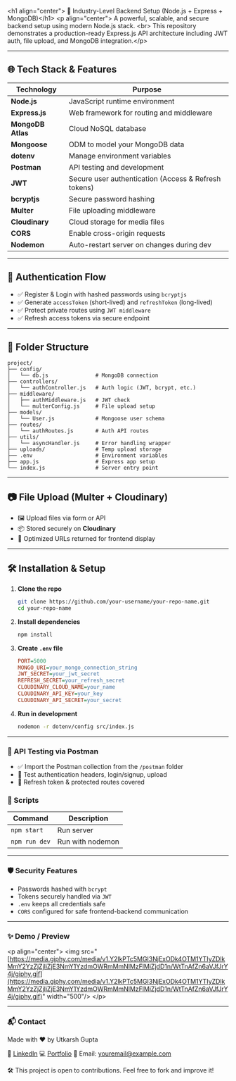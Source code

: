 \<h1 align="center"\>
🚀 Industry-Level Backend Setup (Node.js + Express + MongoDB)\</h1\>
\<p align="center"\>
A powerful, scalable, and secure backend setup using modern Node.js stack. \<br\>
This repository demonstrates a production-ready Express.js API architecture including JWT auth, file upload, and MongoDB integration.\</p\>

-----

## 🌐 Tech Stack & Features

| Technology         | Purpose                                         |
|--------------------|-------------------------------------------------|
| **Node.js** | JavaScript runtime environment                  |
| **Express.js** | Web framework for routing and middleware        |
| **MongoDB Atlas** | Cloud NoSQL database                            |
| **Mongoose** | ODM to model your MongoDB data                  |
| **dotenv** | Manage environment variables                    |
| **Postman** | API testing and development                     |
| **JWT** | Secure user authentication (Access & Refresh tokens) |
| **bcryptjs** | Secure password hashing                         |
| **Multer** | File uploading middleware                       |
| **Cloudinary** | Cloud storage for media files                   |
| **CORS** | Enable cross-origin requests                    |
| **Nodemon** | Auto-restart server on changes during dev       |

-----

## 🔐 Authentication Flow

  - ✅ Register & Login with hashed passwords using `bcryptjs`
  - ✅ Generate `accessToken` (short-lived) and `refreshToken` (long-lived)
  - ✅ Protect private routes using `JWT middleware`
  - ✅ Refresh access tokens via secure endpoint

-----

## 📂 Folder Structure

```
project/
├── config/
│   └── db.js               # MongoDB connection
├── controllers/
│   └── authController.js   # Auth logic (JWT, bcrypt, etc.)
├── middleware/
│   ├── authMiddleware.js   # JWT check
│   └── multerConfig.js     # File upload setup
├── models/
│   └── User.js             # Mongoose user schema
├── routes/
│   └── authRoutes.js       # Auth API routes
├── utils/
│   └── asyncHandler.js     # Error handling wrapper
├── uploads/                # Temp upload storage
├── .env                    # Environment variables
├── app.js                  # Express app setup
└── index.js                # Server entry point
```

-----

## 📷 File Upload (Multer + Cloudinary)

  - 🖼️ Upload files via form or API
  - 📦 Stored securely on **Cloudinary**
  - 🔄 Optimized URLs returned for frontend display

-----

## 🛠️ Installation & Setup

1.  **Clone the repo**
    ```bash
    git clone https://github.com/your-username/your-repo-name.git
    cd your-repo-name
    ```
2.  **Install dependencies**
    ```bash
    npm install
    ```
3.  **Create `.env` file**
    ```ini
    PORT=5000
    MONGO_URI=your_mongo_connection_string
    JWT_SECRET=your_jwt_secret
    REFRESH_SECRET=your_refresh_secret
    CLOUDINARY_CLOUD_NAME=your_name
    CLOUDINARY_API_KEY=your_key
    CLOUDINARY_API_SECRET=your_secret
    ```
4.  **Run in development**
    ```bash
    nodemon -r dotenv/config src/index.js
    ```

-----

### 🧪 API Testing via Postman

  - ✅ Import the Postman collection from the `/postman` folder
  - 🔑 Test authentication headers, login/signup, upload
  - 🔁 Refresh token & protected routes covered

### 🧰 Scripts

| Command         | Description                             |
|-----------------|-----------------------------------------|
| `npm start`     | Run server                              |
| `npm run dev`   | Run with nodemon                        |

-----

### 🛡️ Security Features

  - Passwords hashed with `bcrypt`
  - Tokens securely handled via `JWT`
  - `.env` keeps all credentials safe
  - `CORS` configured for safe frontend-backend communication

-----

### ✨ Demo / Preview

\<p align="center"\>
\<img src="[https://media.giphy.com/media/v1.Y2lkPTc5MGI3NjExODk4OTM1YTIyZDlkMmY2YzZjZjliZjE3NmY1YzdmOWRmMmNlMzFlMiZjdD1n/WtTnAfZn6aVJfJrY4j/giphy.gif](https://media.giphy.com/media/v1.Y2lkPTc5MGI3NjExODk4OTM1YTIyZDlkMmY2YzZjZjliZjE3NmY1YzdmOWRmMmNlMzFlMiZjdD1n/WtTnAfZn6aVJfJrY4j/giphy.gif)" width="500"/\>
\</p\>

-----

### 📬 Contact

Made with ❤️ by Utkarsh Gupta

🔗 [LinkedIn](https://www.google.com/search?q=https://www.linkedin.com/in/your-linkedin)
💻 [Portfolio](https://www.yourportfolio.com)
📧 Email: youremail@example.com

🛠️ This project is open to contributions. Feel free to fork and improve it\!